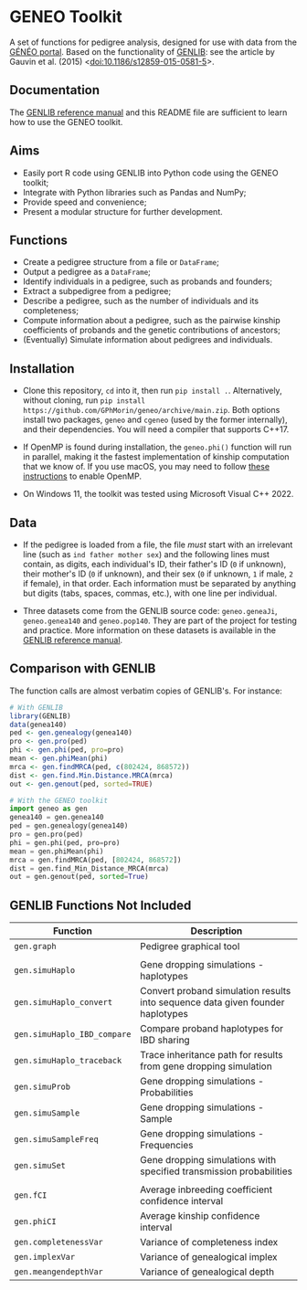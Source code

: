 # GENEO Toolkit

A set of functions for pedigree analysis, designed for use with data from the [GÉNÉO portal](https://portailgeneo.ca). Based on the functionality of [GENLIB](https://cran.r-project.org/web/packages/GENLIB/index.html): see the article by Gauvin et al. (2015) \<[doi:10.1186/s12859-015-0581-5](https://doi.org/10.1186/s12859-015-0581-5)>.

## Documentation

The [GENLIB reference manual](https://cran.r-project.org/web/packages/GENLIB/GENLIB.pdf) and this README file are sufficient to learn how to use the GENEO toolkit.

## Aims

* Easily port R code using GENLIB into Python code using the GENEO toolkit;
* Integrate with Python libraries such as Pandas and NumPy;
* Provide speed and convenience;
* Present a modular structure for further development.

## Functions

* Create a pedigree structure from a file or `DataFrame`;
* Output a pedigree as a `DataFrame`;
* Identify individuals in a pedigree, such as probands and founders;
* Extract a subpedigree from a pedigree;
* Describe a pedigree, such as the number of individuals and its completeness;
* Compute information about a pedigree, such as the pairwise kinship coefficients of probands and the genetic contributions of ancestors;
* (Eventually) Simulate information about pedigrees and individuals.

## Installation

* Clone this repository, `cd` into it, then run `pip install .`. Alternatively, without cloning, run `pip install https://github.com/GPhMorin/geneo/archive/main.zip`. Both options install two packages, `geneo` and `cgeneo` (used by the former internally), and their dependencies. You will need a compiler that supports C++17.

* If OpenMP is found during installation, the `geneo.phi()` function will run in parallel, making it the fastest implementation of kinship computation that we know of. If you use macOS, you may need to follow [these instructions](https://www.scivision.dev/cmake-openmp/) to enable OpenMP.

* On Windows 11, the toolkit was tested using Microsoft Visual C++ 2022.

## Data

* If the pedigree is loaded from a file, the file *must* start with an irrelevant line (such as `ind father mother sex`) and the following lines must contain, as digits, each individual's ID, their father's ID (`0` if unknown), their mother's ID (`0` if unknown), and their sex (`0` if unknown, `1` if male, `2` if female), in that order. Each information must be separated by anything but digits (tabs, spaces, commas, etc.), with one line per individual.

* Three datasets come from the GENLIB source code: `geneo.geneaJi`, `geneo.genea140`  and `geneo.pop140`. They are part of the project for testing and practice. More information on these datasets is available in the [GENLIB reference manual](https://cran.r-project.org/web/packages/GENLIB/GENLIB.pdf).

## Comparison with GENLIB

The function calls are almost verbatim copies of GENLIB's. For instance:

```r
# With GENLIB
library(GENLIB)
data(genea140)
ped <- gen.genealogy(genea140)
pro <- gen.pro(ped)
phi <- gen.phi(ped, pro=pro)
mean <- gen.phiMean(phi)
mrca <- gen.findMRCA(ped, c(802424, 868572))
dist <- gen.find.Min.Distance.MRCA(mrca)
out <- gen.genout(ped, sorted=TRUE)
```


```python
# With the GENEO toolkit
import geneo as gen
genea140 = gen.genea140
ped = gen.genealogy(genea140)
pro = gen.pro(ped)
phi = gen.phi(ped, pro=pro)
mean = gen.phiMean(phi)
mrca = gen.findMRCA(ped, [802424, 868572])
dist = gen.find_Min_Distance_MRCA(mrca)
out = gen.genout(ped, sorted=True)
```

## GENLIB Functions Not Included

| Function                    | Description                                                                    |
| --------------------------- | ------------------------------------------------------------------------------ |
| `gen.graph`                 | Pedigree graphical tool                                                        |
|                             |                                                                                |
| `gen.simuHaplo`             | Gene dropping simulations - haplotypes                                         |
| `gen.simuHaplo_convert`     | Convert proband simulation results into sequence data given founder haplotypes |
| `gen.simuHaplo_IBD_compare` | Compare proband haplotypes for IBD sharing                                     |
| `gen.simuHaplo_traceback`   | Trace inheritance path for results from gene dropping simulation               |
| `gen.simuProb`              | Gene dropping simulations - Probabilities                                      |
| `gen.simuSample`            | Gene dropping simulations - Sample                                             |
| `gen.simuSampleFreq`        | Gene dropping simulations - Frequencies                                        |
| `gen.simuSet`               | Gene dropping simulations with specified transmission probabilities            |
|                             |                                                                                |
| `gen.fCI`                   | Average inbreeding coefficient confidence interval                             |
| `gen.phiCI`                 | Average kinship confidence interval                                            |
| `gen.completenessVar`       | Variance of completeness index                                                 |
| `gen.implexVar`             | Variance of genealogical implex                                                |
| `gen.meangendepthVar`       | Variance of genealogical depth                                                 |
